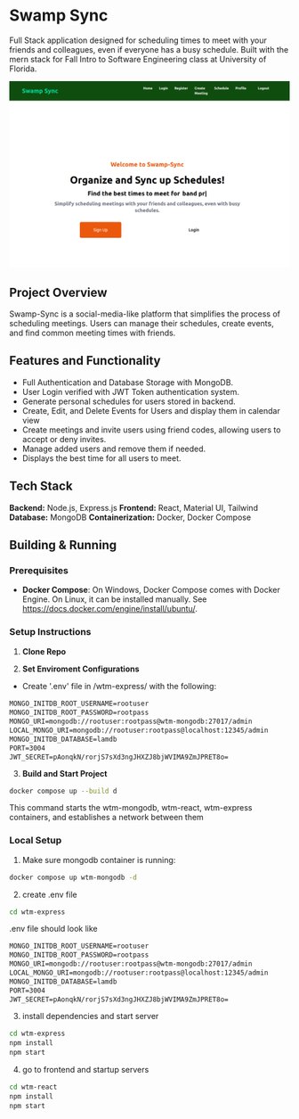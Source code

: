 # Swamp Sync
Full Stack application designed for scheduling times to meet with your friends and colleagues, even if everyone has a busy schedule. Built with the mern stack for Fall Intro to Software Engineering class at University of Florida.

![homepage image](/assets/landing-page.png)

## Project Overview

Swamp-Sync is a social-media-like platform that simplifies the process of scheduling meetings. Users can manage their schedules, create events, and find common meeting times with friends.

## Features and Functionality
* Full Authentication and Database Storage with MongoDB.
* User Login verified with JWT Token authentication system.
* Generate personal schedules for users stored in backend.
* Create, Edit, and Delete Events for Users and display them in calendar view
* Create meetings and invite users using friend codes, allowing users to accept or deny invites.
* Manage added users and remove them if needed.
* Displays the best time for all users to meet.

## Tech Stack

**Backend:** Node.js, Express.js
**Frontend:** React, Material UI, Tailwind
**Database:** MongoDB
**Containerization:** Docker, Docker Compose

## Building & Running

### Prerequisites
* **Docker Compose**: On Windows, Docker Compose comes with Docker Engine. On Linux, it can be installed manually. See https://docs.docker.com/engine/install/ubuntu/.

### Setup Instructions

1. **Clone Repo**

2. **Set Enviroment Configurations**
* Create '.env' file in /wtm-express/ with the following:
```plaintext
MONGO_INITDB_ROOT_USERNAME=rootuser
MONGO_INITDB_ROOT_PASSWORD=rootpass
MONGO_URI=mongodb://rootuser:rootpass@wtm-mongodb:27017/admin
LOCAL_MONGO_URI=mongodb://rootuser:rootpass@localhost:12345/admin
MONGO_INITDB_DATABASE=lamdb
PORT=3004
JWT_SECRET=pAonqkN/rorjS7sXd3ngJHXZJ8bjWVIMA9ZmJPRET8o=
```

3. **Build and Start Project**
```sh
docker compose up --build d
```
This command starts the wtm-mongodb, wtm-react, wtm-express containers, and establishes a network between them

### Local Setup

1. Make sure mongodb container is running:
```sh
docker compose up wtm-mongodb -d
```

2. create .env file
``` bash
cd wtm-express
```
.env file should look like 
```
MONGO_INITDB_ROOT_USERNAME=rootuser
MONGO_INITDB_ROOT_PASSWORD=rootpass
MONGO_URI=mongodb://rootuser:rootpass@wtm-mongodb:27017/admin
LOCAL_MONGO_URI=mongodb://rootuser:rootpass@localhost:12345/admin
MONGO_INITDB_DATABASE=lamdb
PORT=3004
JWT_SECRET=pAonqkN/rorjS7sXd3ngJHXZJ8bjWVIMA9ZmJPRET8o=
```

3. install dependencies and start server
```bash
cd wtm-express
npm install
npm start
```

4. go to frontend and startup servers 
```bash
cd wtm-react
npm install
npm start
```
